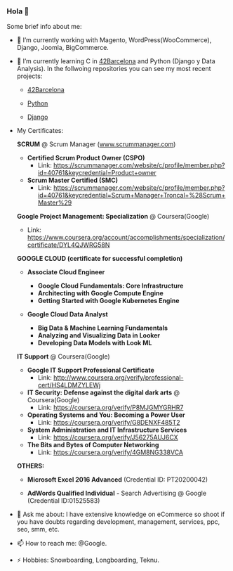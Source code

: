 ### Hola 👋

<!--
**yorgopetsas/yorgopetsas** is a ✨ _special_ ✨ repository because its `README.md` (this file) appears on your GitHub profile.
-->
Some brief info about me:

- 🔭 I’m currently working with Magento, WordPress(WooCommerce), Django, Joomla, BigCommerce.

- 🌱 I’m currently learning C in <a href="https://www.42barcelona.com/">42Barcelona</a> and Python (Django y Data Analysis). In the follwoing repositories you can see my most recent projects:
  
  - <a href="https://github.com/yorgopetsas/42Barcelona" /> 42Barcelona</a>

  - <a href="https://github.com/yorgopetsas/Python" /> Python</a>

  - <a href="https://github.com/yorgopetsas/Django" /> Django</a>

- My Certificates:
  
  <b>SCRUM</b> @ Scrum Manager (www.scrummanager.com)
  - <b>Certified Scrum Product Owner (CSPO)</b> 
    - Link: https://scrummanager.com/website/c/profile/member.php?id=40761&keycredential=Product+owner
  - <b>Scrum Master Certified (SMC)</b>
    - Link: https://scrummanager.com/website/c/profile/member.php?id=40761&keycredential=Scrum+Manager+Troncal+%28Scrum+Master%29

  <b>Google Project Management: Specialization</b> @ Coursera(Google)
    - Link: https://www.coursera.org/account/accomplishments/specialization/certificate/DYL4QJWRG58N

  <b>GOOGLE CLOUD (certificate for successful completion)</b>
  - <b>Associate Cloud Engineer</b>
    - <b>Google Cloud Fundamentals: Core Infrastructure</b>
    - <b>Architecting with Google Compute Engine</b>
    - <b>Getting Started with Google Kubernetes Engine</b>

  - <b>Google Cloud Data Analyst</b>
    - <b>Big Data & Machine Learning Fundamentals</b>
    - <b>Analyzing and Visualizing Data in Looker</b>
    - <b>Developing Data Models with Look ML</b>

  <b>IT Support</b> @ Coursera(Google)
  - <b>Google IT Support Professional Certificate</b> 
    - Link: http://www.coursera.org/verify/professional-cert/HS4LDMZYLEWj
  - <b>IT Security: Defense against the digital dark arts</b> @ Coursera(Google)
    - Link: https://coursera.org/verify/P8MJGMYGRHR7
  - <b>Operating Systems and You: Becoming a Power User</b>
    - Link: https://coursera.org/verify/G8DENXF485T2
  - <b>System Administration and IT Infrastructure Services</b>
      - Link: https://coursera.org/verify/J56275AUJ6CX
  - <b>The Bits and Bytes of Computer Networking</b>
    - Link: https://coursera.org/verify/4GM8NG338VCA
  
  <b>OTHERS:</b>
  - <b>Microsoft Excel 2016 Advanced</b> (Credential ID: PT20200042)

  - <b>AdWords Qualified Individual</b> - Search Advertising @ Google (Credential ID:01525583)


- 💬 Ask me about: I have extensive knowledge on eCommerce so shoot if you have doubts regarding development, management, services, ppc, seo, smm, etc.

- 📫 How to reach me: @Google.

- ⚡ Hobbies: Snowboarding, Longboarding, Teknu.


